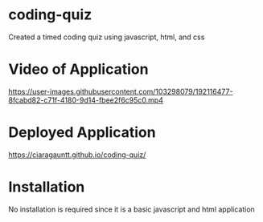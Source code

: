 # coding-quiz
Created a timed coding quiz using javascript, html, and css

# Video of Application


https://user-images.githubusercontent.com/103298079/192116477-8fcabd82-c71f-4180-9d14-fbee2f6c95c0.mp4



# Deployed Application
https://ciaragauntt.github.io/coding-quiz/

# Installation
No installation is required since it is a basic javascript and html application
